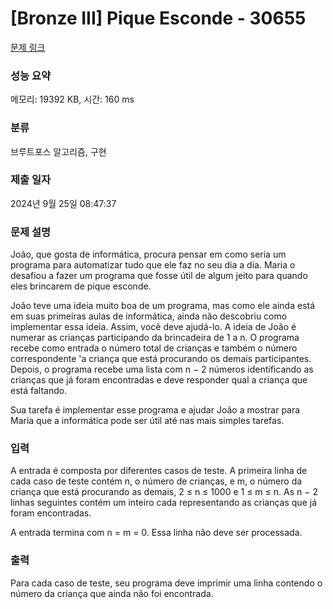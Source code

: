# [Bronze III] Pique Esconde - 30655 

[문제 링크](https://www.acmicpc.net/problem/30655) 

### 성능 요약

메모리: 19392 KB, 시간: 160 ms

### 분류

브루트포스 알고리즘, 구현

### 제출 일자

2024년 9월 25일 08:47:37

### 문제 설명

<p>João, que gosta de informática, procura pensar em como seria um programa para automatizar tudo que ele faz no seu dia a dia. Maria o desafiou a fazer um programa que fosse útil de algum jeito para quando eles brincarem de pique esconde.</p>

<p>João teve uma ideia muito boa de um programa, mas como ele ainda está em suas primeiras aulas de informática, ainda não descobriu como implementar essa ideia. Assim, você deve ajudá-lo. A ideia de João é numerar as crianças participando da brincadeira de 1 a n. O programa recebe como entrada o número total de crianças e também o número correspondente 'a criança que está procurando os demais participantes. Depois, o programa recebe uma lista com n − 2 números identificando as crianças que já foram encontradas e deve responder qual a criança que está faltando.</p>

<p>Sua tarefa é implementar esse programa e ajudar João a mostrar para Maria que a informática pode ser útil até nas mais simples tarefas.</p>

### 입력 

 <p>A entrada é composta por diferentes casos de teste. A primeira linha de cada caso de teste contém n, o número de crianças, e m, o número da criança que está procurando as demais, 2 ≤ n ≤ 1000 e 1 ≤ m ≤ n. As n − 2 linhas seguintes contém um inteiro cada representando as crianças que já foram encontradas.</p>

<p>A entrada termina com n = m = 0. Essa linha não deve ser processada.</p>

### 출력 

 <p>Para cada caso de teste, seu programa deve imprimir uma linha contendo o número da criança que ainda não foi encontrada.</p>

